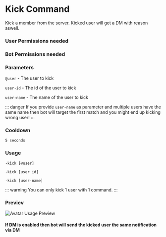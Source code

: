 # Kick Command
Kick a member from the server. Kicked user will get a DM with reason aswell.

### User Permissions needed
> <Badge text="KICK_MEMBER" type="error" vertical="middle"/>
### Bot Permissions needed
> <Badge text="KICK_MEMBER" type="error" vertical="middle"/>

### Parameters
`@user` - The user to kick

`user-id` - The id of the user to kick

`user-name` - The name of the user to kick

::: danger 
If you provide `user-name` as parameter and multiple users have the same name
then bot will target the first match and you might end up kicking wrong user!
:::

### Cooldown
`5 seconds`


### Usage
`-kick [@user]`

`-kick [user id]`

`-kick [user-name]`

::: warning
You can only kick 1 user with 1 command.
:::


### Previev

![Avatar Usage Preview](https://cdn.discordapp.com/attachments/469576672128139275/547776229735006227/unknown.png)


#### If DM is enabled then bot will send the kicked user the same notification via DM

